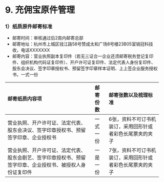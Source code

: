 # 9. 充佣宝原件管理

### 1）纸质原件邮寄标准

* 邮寄时间：审核通过后2周内邮寄总部
* 邮寄地址：杭州市上城区钱江路58号赞成太和广场8号楼23B05室销冠科技收，电话XXXXXXX
* 邮寄内容：营业执照副本复印件（若无三证合一企业还须邮寄税务登记复印件、组织机构代码证复印件）、开户许可证复印件、法定代表人身份复印件、股东会决议、签字印章授权书、预留签字印章样本证明、上上签企业服务授权书，一式一份

| 邮寄纸质内容项 | 邮寄份数 | 邮寄张数以及梳理标准 |
| :--- | :--- | :--- |
| 营业执照、开户许可证、法定代表、股东会决议、签字印章授权书、预留签字印章、企业授权书 | 一式一份 | 6张，资料不可订书机装订，采用回形针或者彩色长尾票夹的夹子 |
| 营业执照、开户许可证、法定代表、股东会剧艺、签字印章授权书、预留签字印章、企业授权书、被授权人身份证复印件 | 一是一份 | 7张，资料不可订书机装订，采用回形针或者彩色长尾票夹的夹子 |



